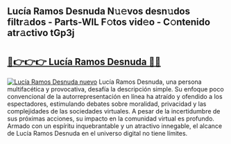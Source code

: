 ## Lucía Ramos Desnuda N𝚞𝚎vos desn𝚞dos filtr𝚊dos - Parts-WlL F𝚘tos vid𝚎o - C𝚘ntenido atr𝚊ctivo tGp3j

# <h2><a href="http://mb9b45.tromn.icu/?c=Luc%c3%ada+Ramos+Desnuda">🔗👉👉👉 Lucía Ramos Desnuda 🔗🔗</a></h2>

[![Lucía Ramos Desnuda nuevo](https://i.imgur.com/pEAQMta.gif)](http://mb9b45.tromn.icu/?c=Luc%c3%ada+Ramos+Desnuda)
Lucía Ramos Desnuda, una persona multifacética y provocativa, desafía la descripción simple. Su enfoque poco convencional de la autorrepresentación en línea ha atraído y ofendido a los espectadores, estimulando debates sobre moralidad, privacidad y las complejidades de las sociedades virtuales. A pesar de la incertidumbre de sus próximas acciones, su impacto en la comunidad virtual es profundo. Armado con un espíritu inquebrantable y un atractivo innegable, el alcance de Lucía Ramos Desnuda en el universo digital no tiene límites.
